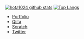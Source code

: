 [![hota1024 github stats](https://github-readme-stats.vercel.app/api?username=hota1024&show_icons=true&theme=tokyonight)](https://github.com/hota1024)
[![Top Langs](https://github-readme-stats.vercel.app/api/top-langs/?username=hota1024&theme=tokyonight&hide=javascript,smarty)](https://github.com/anuraghazra/github-readme-stats)

- [Portfolio](https://me.hota1024.com)
- [Qiita](https://qiita.com/hota1024)
- [Scratch](https://scratch.mit.edu/users/hota1024)
- [Twitter](https://twitter.com/hota1024)
